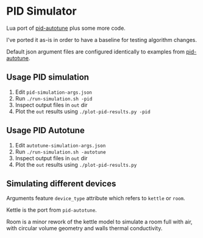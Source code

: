 # PID Simulator

Lua port of [pid-autotune](https://github.com/hirschmann/pid-autotune) plus some more code.

I've ported it as-is in order to have a baseline for testing algorithm changes.

Default json argument files are configured identically to examples from [pid-autotune](https://github.com/hirschmann/pid-autotune).

## Usage PID simulation

1. Edit `pid-simulation-args.json`
2. Run `./run-simulation.sh -pid`
3. Inspect output files in `out` dir
4. Plot the `out` results using `./plot-pid-results.py -pid`

## Usage PID Autotune

1. Edit `autotune-simulation-args.json`
2. Run `./run-simulation.sh -autotune`
3. Inspect output files in `out` dir
4. Plot the `out` results using `./plot-pid-results.py`

## Simulating different devices

Arguments feature `device_type` attribute which refers to `kettle` or `room`.

Kettle is the port from `pid-autotune`.

Room is a minor rework of the kettle model to simulate a room full with air, with circular volume geometry and walls thermal conductivity.
